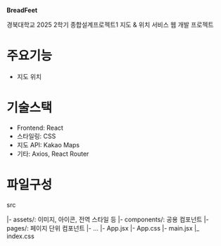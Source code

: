 **BreadFeet**

경북대학교 2025 2학기 종합설계프로젝트1 
지도 &amp; 위치 서비스 웹 개발 프로젝트

# 주요기능
- 지도 위치

# 기술스택
- Frontend: React
- 스타일링: CSS
- 지도 API: Kakao Maps
- 기타: Axios, React Router

# 파일구성
src

  |- assets/: 이미지, 아이콘, 전역 스타일 등
  |- components/: 공용 컴포넌트
  |- pages/: 페이지 단위 컴포넌트
  |- ...
  |- App.jsx
  |- App.css
  |- main.jsx
  |_ index.css
